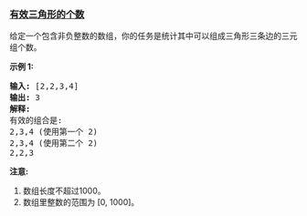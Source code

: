 ### [有效三角形的个数](https://leetcode-cn.com/problems/valid-triangle-number)

<p>给定一个包含非负整数的数组，你的任务是统计其中可以组成三角形三条边的三元组个数。</p>

<p><strong>示例 1:</strong></p>

<pre>
<strong>输入:</strong> [2,2,3,4]
<strong>输出:</strong> 3
<strong>解释:</strong>
有效的组合是: 
2,3,4 (使用第一个 2)
2,3,4 (使用第二个 2)
2,2,3
</pre>

<p><strong>注意:</strong></p>

<ol>
	<li>数组长度不超过1000。</li>
	<li>数组里整数的范围为 [0, 1000]。</li>
</ol>
